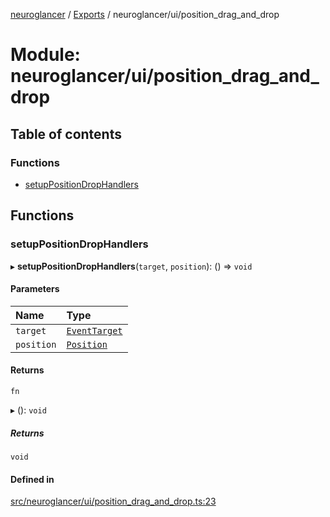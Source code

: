 [neuroglancer](../README.md) / [Exports](../modules.md) / neuroglancer/ui/position\_drag\_and\_drop

# Module: neuroglancer/ui/position\_drag\_and\_drop

## Table of contents

### Functions

- [setupPositionDropHandlers](neuroglancer_ui_position_drag_and_drop.md#setuppositiondrophandlers)

## Functions

### setupPositionDropHandlers

▸ **setupPositionDropHandlers**(`target`, `position`): () => `void`

#### Parameters

| Name | Type |
| :------ | :------ |
| `target` | [`EventTarget`](main_module._internal_.md#eventtarget) |
| `position` | [`Position`](../classes/neuroglancer_navigation_state.Position.md) |

#### Returns

`fn`

▸ (): `void`

##### Returns

`void`

#### Defined in

[src/neuroglancer/ui/position_drag_and_drop.ts:23](https://github.com/ActiveBrainAtlas2/neuroglancer/blob/034b457d/src/neuroglancer/ui/position_drag_and_drop.ts#L23)
